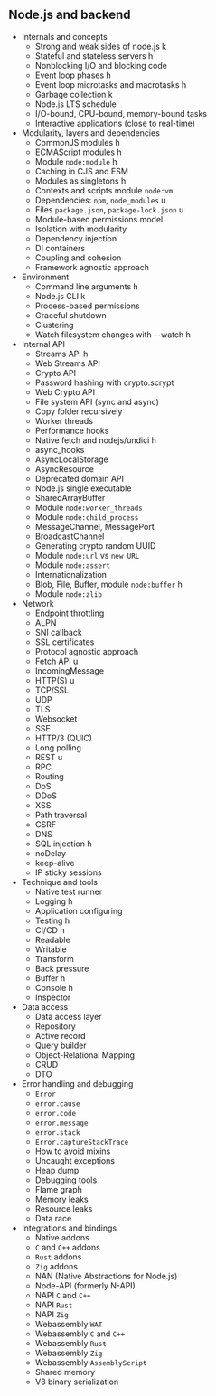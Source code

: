 ## Node.js and backend

- Internals and concepts
  - Strong and weak sides of node.js k
  - Stateful and stateless servers h
  - Nonblocking I/O and blocking code
  - Event loop phases h
  - Event loop microtasks and macrotasks h
  - Garbage collection k
  - Node.js LTS schedule 
  - I/O-bound, CPU-bound, memory-bound tasks
  - Interactive applications (close to real-time)
- Modularity, layers and dependencies
  - CommonJS modules h
  - ECMAScript modules h
  - Module `node:module` h
  - Caching in CJS and ESM
  - Modules as singletons h
  - Contexts and scripts module `node:vm`
  - Dependencies: `npm`, `node_modules` u
  - Files `package.json`, `package-lock.json` u
  - Module-based permissions model
  - Isolation with modularity
  - Dependency injection
  - DI containers
  - Coupling and cohesion
  - Framework agnostic approach
- Environment
  - Command line arguments h
  - Node.js CLI k
  - Process-based permissions
  - Graceful shutdown
  - Clustering
  - Watch filesystem changes with --watch h
- Internal API
  - Streams API h
  - Web Streams API
  - Crypto API
  - Password hashing with crypto.scrypt
  - Web Crypto API
  - File system API (sync and async)
  - Copy folder recursively
  - Worker threads
  - Performance hooks
  - Native fetch and nodejs/undici h
  - async_hooks
  - AsyncLocalStorage
  - AsyncResource
  - Deprecated domain API
  - Node.js single executable
  - SharedArrayBuffer
  - Module `node:worker_threads`
  - Module `node:child_process`
  - MessageChannel, MessagePort
  - BroadcastChannel
  - Generating crypto random UUID
  - Module `node:url` vs `new URL`
  - Module `node:assert`
  - Internationalization
  - Blob, File, Buffer, module `node:buffer` h
  - Module `node:zlib`
- Network
  - Endpoint throttling
  - ALPN
  - SNI callback
  - SSL certificates
  - Protocol agnostic approach
  - Fetch API u
  - IncomingMessage
  - HTTP(S) u
  - TCP/SSL
  - UDP
  - TLS
  - Websocket
  - SSE
  - HTTP/3 (QUIC)
  - Long polling
  - REST u
  - RPC
  - Routing
  - DoS
  - DDoS
  - XSS
  - Path traversal
  - CSRF
  - DNS
  - SQL injection h
  - noDelay
  - keep-alive
  - IP sticky sessions
- Technique and tools
  - Native test runner
  - Logging h
  - Application configuring
  - Testing h
  - CI/CD h
  - Readable
  - Writable
  - Transform
  - Back pressure
  - Buffer h
  - Console h
  - Inspector
- Data access
  - Data access layer
  - Repository
  - Active record
  - Query builder
  - Object-Relational Mapping
  - CRUD
  - DTO
- Error handling and debugging
  - `Error`
  - `error.cause`
  - `error.code`
  - `error.message`
  - `error.stack`
  - `Error.captureStackTrace`
  - How to avoid mixins
  - Uncaught exceptions
  - Heap dump
  - Debugging tools
  - Flame graph
  - Memory leaks
  - Resource leaks
  - Data race
- Integrations and bindings
  - Native addons
  - `C` and `C++` addons
  - `Rust` addons
  - `Zig` addons
  - NAN (Native Abstractions for Node.js)
  - Node-API (formerly N-API)
  - NAPI `C` and `C++`
  - NAPI `Rust`
  - NAPI `Zig`
  - Webassembly `WAT`
  - Webassembly `C` and `C++`
  - Webassembly `Rust`
  - Webassembly `Zig`
  - Webassembly `AssemblyScript`
  - Shared memory
  - V8 binary serialization
